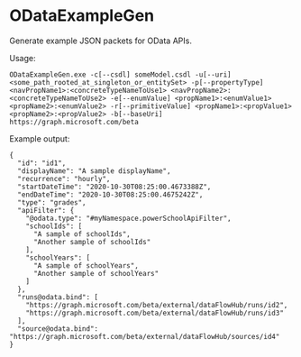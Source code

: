 # ODataExampleGen
Generate example JSON packets for OData APIs.

Usage:

`ODataExampleGen.exe -c[--csdl] someModel.csdl -u[--uri] <some_path_rooted_at_singleton_or_entitySet> -p[--propertyType] <navPropName1>:<concreteTypeNameToUse1> <navPropName2>:<concreteTypeNameToUse2> -e[--enumValue] <propName1>:<enumValue1> <propName2>:<enumValue2> -r[--primitiveValue] <propName1>:<propValue1> <propName2>:<propValue2> -b[--baseUri] https://graph.microsoft.com/beta`

Example output:

```
{
  "id": "id1",
  "displayName": "A sample displayName",
  "recurrence": "hourly",
  "startDateTime": "2020-10-30T08:25:00.4673388Z",
  "endDateTime": "2020-10-30T08:25:00.4675242Z",
  "type": "grades",
  "apiFilter": {
    "@odata.type": "#myNamespace.powerSchoolApiFilter",
    "schoolIds": [
      "A sample of schoolIds",
      "Another sample of schoolIds"
    ],
    "schoolYears": [
      "A sample of schoolYears",
      "Another sample of schoolYears"
    ]
  },
  "runs@odata.bind": [
    "https://graph.microsoft.com/beta/external/dataFlowHub/runs/id2",
    "https://graph.microsoft.com/beta/external/dataFlowHub/runs/id3"
  ],
  "source@odata.bind": "https://graph.microsoft.com/beta/external/dataFlowHub/sources/id4"
}
```
